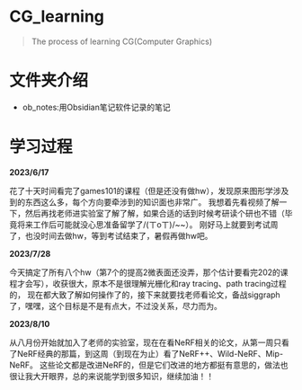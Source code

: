# CG_learning
> The process of learning CG(Computer Graphics)

# 文件夹介绍

* ob_notes:用Obsidian笔记软件记录的笔记

# 学习过程

**2023/6/17**

花了十天时间看完了games101的课程（但是还没有做hw），发现原来图形学涉及到的东西这么多，每个方向要牵涉到的知识面也非常广。
我想着先看视频了解一下，然后再找老师进实验室了解了解，如果合适的话到时候考研读个研也不错（毕竟将来工作后可能就没心思准备留学了/(ㄒoㄒ)/~~）。
刚好马上就要到考试周了，也没时间去做hw，等到考试结束了，暑假再做hw吧。

**2023/7/28**

今天搞定了所有八个hw（第7个的提高2微表面还没弄，那个估计要看完202的课程才会写），收获很大，原本不是很理解光栅化和ray tracing、path tracing过程的，
现在都大致了解如何操作了的，接下来就要找老师看论文，备战siggraph了，嘿嘿，这个目标是不是有点大，不过没关系，尽力而为。

**2023/8/10**

从八月份开始就加入了老师的实验室，现在在看NeRF相关的论文，从第一周只看了NeRF经典的那篇，到这周（到现在为止）看了NeRF++、Wild-NeRF、Mip-NeRF。
这些论文都是改进NeRF的，但是它们改进的地方都挺有意思的，做法也很让我大开眼界，总的来说能学到很多知识，继续加油！！